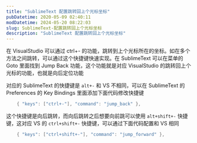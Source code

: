 ```yaml
---
title: "SublimeText 配置跳转回上个光标坐标"
pubDatetime: 2020-05-09 02:40:11
modDatetime: 2024-05-20 08:22:03
slug: SublimeText-配置跳转回上个光标坐标
description: "SublimeText 配置跳转回上个光标坐标"
---
```





在 VisualStudio 可以通过 ctrl+- 的功能，跳转到上个光标所在的坐标。如在多个方法之间跳转，可以通过这个快捷键快速实现。在 SublimeText 可以在菜单的 Goto 里面找到 Jump Back 功能，这个功能就是对应 VisualStudio 的跳转回上个光标的功能，也就是向后定位功能

<!--more-->


<!-- CreateTime:5/9/2020 10:40:11 AM -->



对应的 SublimeText 的快捷键是 `alt+-` 和 VS 不相同，可以在 SublimeText 的 Preferences 的 Key Bindings 里面添加下面代码修改快捷键

```csharp
    { "keys": ["ctrl+-"], "command": "jump_back" },
```

这个快捷键是向后跳转，而向后跳转之后想要向前跳可以使用 `alt+shift+-` 快捷键，这对应 VS 的 `ctrl+shift+-` 快捷键，可以通过下面代码配置和 VS 相同

```csharp
    { "keys": ["ctrl+shift+-"], "command": "jump_forward" },
```

